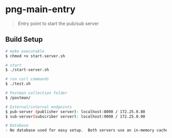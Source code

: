 # png-main-entry

> Entry point to start the pub/sub server

## Build Setup

``` bash
# make executable
$ chmod +x start-server.sh

# start 
$ ./start-server.sh

# run curl commands
$ ./test.sh

# Postman collection folder
$ /postman/

# External/internal endpoints
$ pub-server (publisher server): localhost:8000 / 172.25.0.80
$ sub-server(subscriber server): localhost:9000 / 172.25.0.90

# Database
- No database used for easy setup.  Both servers use an in-memory cache to handle data persistence
